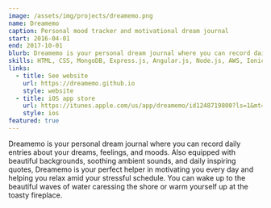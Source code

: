 ```yaml
---
image: /assets/img/projects/dreamemo.png
name: Dreamemo
caption: Personal mood tracker and motivational dream journal
start: 2016-04-01
end: 2017-10-01
blurb: Dreamemo is your personal dream journal where you can record daily entries about your dreams, feelings, and moods. Also equipped with beautiful backgrounds, soothing ambient sounds, and daily inspiring quotes, Dreamemo is your perfect helper in motivating you every day and helping you relax amid your stressful schedule. You can wake up to the beautiful waves of water caressing the shore or warm yourself up at the toasty fireplace.
skills: HTML, CSS, MongoDB, Express.js, Angular.js, Node.js, AWS, Ionic
links:
  - title: See website
    url: https://dreamemo.github.io
    style: website
  - title: iOS app store
    url: https://itunes.apple.com/us/app/dreamemo/id1248719800?ls=1&mt=8
    style: ios
featured: true
---
```

Dreamemo is your personal dream journal where you can record daily entries about your dreams, feelings, and moods. Also equipped with beautiful backgrounds, soothing ambient sounds, and daily inspiring quotes, Dreamemo is your perfect helper in motivating you every day and helping you relax amid your stressful schedule. You can wake up to the beautiful waves of water caressing the shore or warm yourself up at the toasty fireplace.
